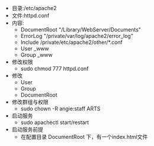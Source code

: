 * 目录:/etc/apache2
* 文件:httpd.conf
* 内容:
	* DocumentRoot "/Library/WebServer/Documents"
	* ErrorLog "/private/var/log/apache2/error_log"
	* Include /private/etc/apache2/other/*.conf
	* User _www
	* Group _www
* 修改权限
	* sudo chmod 777 httpd.conf
* 修改
	* User
	* Group
	* DocumentRoot
* 修改群组与权限
	* sudo chown -R angie:staff ARTS
* 启动服务
	* sudo apachectl start/restart
* 启动服务前提
	* 在配置目录 DocumentRoot 下，有一个index.html文件